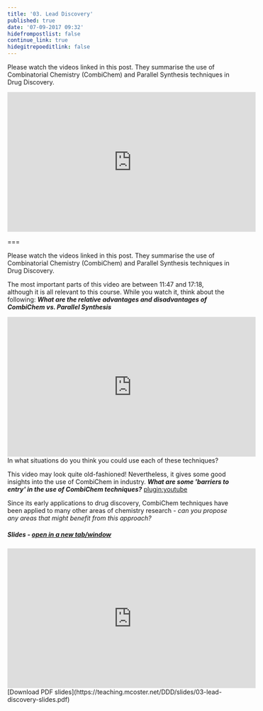 ```yaml
---
title: '03. Lead Discovery'
published: true
date: '07-09-2017 09:32'
hidefrompostlist: false
continue_link: true
hidegitrepoeditlink: false
---
```


Please watch the videos linked in this post. They summarise the use of Combinatorial Chemistry (CombiChem) and Parallel Synthesis techniques in Drug Discovery.

<iframe width="560" height="315" src="https://www.youtube.com/embed/kVud7iJ7Yq0?t=11m47s" frameborder="0" allowfullscreen></iframe>

===

Please watch the videos linked in this post. They summarise the use of Combinatorial Chemistry (CombiChem) and Parallel Synthesis techniques in Drug Discovery.

The most important parts of this video are between 11:47 and 17:18, although it is all relevant to this course. While you watch it, think about the following:
_**What are the relative advantages and disadvantages of CombiChem vs. Parallel Synthesis**_
<iframe width="560" height="315" src="https://www.youtube.com/embed/kVud7iJ7Yq0?t=11m47s" frameborder="0" allowfullscreen></iframe>
In what situations do you think you could use each of these techniques?

This video may look quite old-fashioned! Nevertheless, it gives some good insights into the use of CombiChem in industry.
_**What are some 'barriers to entry' in the use of CombiChem techniques?**_
[plugin:youtube](https://youtu.be/MVgsX7PM4F4)

Since its early applications to drug discovery, CombiChem techniques have been applied to many other areas of chemistry research - _can you propose any areas that might benefit from this approach?_

##### Slides - <a href="https://teaching.mcoster.net/DDD/slides/03-lead-discovery.html" target="_blank">open in a new tab/window</a>
<iframe width="560" height="315" src="https://teaching.mcoster.net/DDD/slides/03-lead-discovery.html" frameborder="0" allowfullscreen></iframe>
[Download PDF slides](https://teaching.mcoster.net/DDD/slides/03-lead-discovery-slides.pdf)

